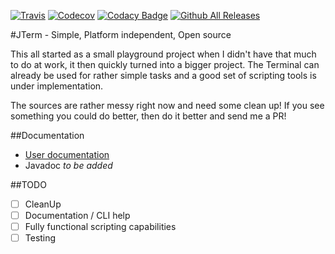 [![Travis](https://img.shields.io/travis/Deletescape-Media/JTerm.svg?maxAge=2592000)](https://travis-ci.org/Deletescape-Media/JTerm)
[![Codecov](https://img.shields.io/codecov/c/github/Deletescape-Media/JTerm.svg?maxAge=2592000)](https://codecov.io/gh/Deletescape-Media/JTerm)
[![Codacy Badge](https://api.codacy.com/project/badge/Grade/0a266e559ca7476fa50d58488636d36f)](https://www.codacy.com/app/deletescape/JTerm?utm_source=github.com&amp;utm_medium=referral&amp;utm_content=Deletescape-Media/JTerm&amp;utm_campaign=Badge_Grade)
[![Github All Releases](https://img.shields.io/github/downloads/Deletescape-Media/JTerm/total.svg?maxAge=2592000)](https://github.com/Deletescape-Media/JTerm/releases)

#JTerm - Simple, Platform independent, Open source

This all started as a small playground project when I didn't have that much to do at work, it then quickly turned into a bigger project. The Terminal can already be used for rather simple tasks and a good set of scripting tools is under implementation.

The sources are rather messy right now and need some clean up! If you see something you could do better, then do it better and send me a PR!

##Documentation

* [User documentation](src/markdown/Index.md)
* Javadoc *to be added*

##TODO

- [ ] CleanUp
- [ ] Documentation / CLI help
- [ ] Fully functional scripting capabilities
- [ ] Testing
